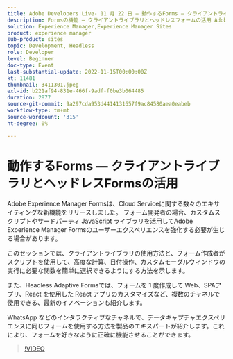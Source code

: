 ```yaml
---
title: Adobe Developers Live- 11 月 22 日 — 動作するForms — クライアントライブラリとヘッドレスFormsの活用
description: Formsの機能 — クライアントライブラリとヘッドレスフォームの活用 Adobe Experience Manager Formsは、Cloud Serviceに関する多くの新機能をリリースしました。 Forms 開発者は、カスタムスクリプトやサードパーティ JavaScript ライブラリを活用してAdobe Experience Manager Formsのユーザーエクスペリエンスを強化する必要がある場合があります。このセッションでは、高度な演算、日付操作、カスタムモーダルウィンドウの選択方法を示します。WhatsApp のようなインタラクティブなチャネルで、同じフォームを使用してデータ取得を行う方法を、WhatsApp のようなインタラクティブなチャネルで説明します。
solution: Experience Manager,Experience Manager Sites
product: experience manager
sub-product: sites
topic: Development, Headless
role: Developer
level: Beginner
doc-type: Event
last-substantial-update: 2022-11-15T00:00:00Z
kt: 11481
thumbnail: 3411301.jpeg
exl-id: b221af94-831e-466f-9adf-f0be3b064485
duration: 2877
source-git-commit: 9a297cda953d4414131657f9ac84580aea0eabeb
workflow-type: tm+mt
source-wordcount: '315'
ht-degree: 0%

---
```


# 動作するForms — クライアントライブラリとヘッドレスFormsの活用

Adobe Experience Manager Formsは、Cloud Serviceに関する数々のエキサイティングな新機能をリリースしました。 フォーム開発者の場合、カスタムスクリプトやサードパーティ JavaScript ライブラリを活用してAdobe Experience Manager Formsのユーザーエクスペリエンスを強化する必要が生じる場合があります。

このセッションでは、クライアントライブラリの使用方法と、フォーム作成者がスクリプトを使用して、高度な計算、日付操作、カスタムモーダルウィンドウの実行に必要な関数を簡単に選択できるようにする方法を示します。

また、Headless Adaptive Formsでは、フォームを 1 度作成して Web、SPAアプリ、React を使用した React アプリのカスタマイズなど、複数のチャネルで使用できる、最新のイノベーションも紹介します。

WhatsApp などのインタラクティブなチャネルで、データキャプチャエクスペリエンスに同じフォームを使用する方法を製品のエキスパートが紹介します。これにより、フォームを好きなように正確に機能させることができます。

>[!VIDEO](https://video.tv.adobe.com/v/3411301/?quality=12&learn=on)
